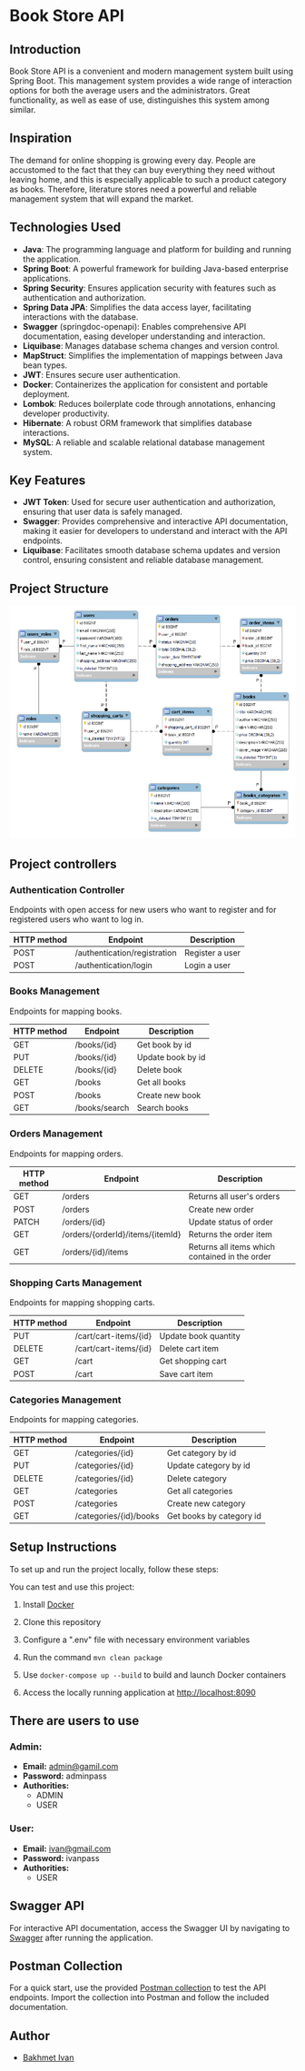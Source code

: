 # Book Store API

## Introduction
Book Store API is a convenient and modern management system built using Spring Boot. This management system provides a wide range of interaction options for both the average users and the administrators. Great functionality, as well as ease of use, distinguishes this system among similar.

## Inspiration
The demand for online shopping is growing every day. People are accustomed to the fact that they can buy everything they need without leaving home, and this is especially applicable to such a product category as books. Therefore, literature stores need a powerful and reliable management system that will expand the market.

## Technologies Used
- **Java**: The programming language and platform for building and running the application.
- **Spring Boot**: A powerful framework for building Java-based enterprise applications.
- **Spring Security**: Ensures application security with features such as authentication and authorization.
- **Spring Data JPA**: Simplifies the data access layer, facilitating interactions with the database.
- **Swagger** (springdoc-openapi): Enables comprehensive API documentation, easing developer understanding and interaction.
- **Liquibase**: Manages database schema changes and version control.
- **MapStruct**: Simplifies the implementation of mappings between Java bean types.
- **JWT**: Ensures secure user authentication.
- **Docker**: Containerizes the application for consistent and portable deployment.
- **Lombok**: Reduces boilerplate code through annotations, enhancing developer productivity.
- **Hibernate**: A robust ORM framework that simplifies database interactions.
- **MySQL**: A reliable and scalable relational database management system.

## Key Features
- **JWT Token**: Used for secure user authentication and authorization, ensuring that user data is safely managed.
- **Swagger**: Provides comprehensive and interactive API documentation, making it easier for developers to understand and interact with the API endpoints.
- **Liquibase**: Facilitates smooth database schema updates and version control, ensuring consistent and reliable database management.

## Project Structure
![Class_Diagram](Class_Diagram.png)

## Project controllers

### Authentication Controller
Endpoints with open access for new users who want to register and for registered users who want to log in.

| HTTP method | Endpoint                      | Description                   |
|-------------|-------------------------------|-------------------------------|
| POST        | /authentication/registration  | Register a user               |
| POST        | /authentication/login         | Login a user                  |

### Books Management
Endpoints for mapping books.

| HTTP method | Endpoint          | Description                     |
|-------------|-------------------|---------------------------------|
| GET         | /books/{id}       | Get book by id                  |
| PUT         | /books/{id}       | Update book by id               |
| DELETE      | /books/{id}       | Delete book                     |
| GET         | /books            | Get all books                   |
| POST        | /books            | Create new book                 |
| GET         | /books/search     | Search books                    |

### Orders Management
Endpoints for mapping orders.

| HTTP method | Endpoint                             | Description                           |
|-------------|--------------------------------------|---------------------------------------|
| GET         | /orders                              | Returns all user's orders             |
| POST        | /orders                              | Create new order                      |
| PATCH       | /orders/{id}                         | Update status of order                |
| GET         | /orders/{orderId}/items/{itemId}     | Returns the order item                |
| GET         | /orders/{id}/items                   | Returns all items which contained in the order |

### Shopping Carts Management
Endpoints for mapping shopping carts.

| HTTP method | Endpoint                      | Description                |
|-------------|-------------------------------|----------------------------|
| PUT         | /cart/cart-items/{id}         | Update book quantity       |
| DELETE      | /cart/cart-items/{id}         | Delete cart item           |
| GET         | /cart                         | Get shopping cart          |
| POST        | /cart                         | Save cart item             |

### Categories Management
Endpoints for mapping categories.

| HTTP method | Endpoint              | Description                     |
|-------------|-----------------------|---------------------------------|
| GET         | /categories/{id}      | Get category by id              |
| PUT         | /categories/{id}      | Update category by id           |
| DELETE      | /categories/{id}      | Delete category                 |
| GET         | /categories           | Get all categories              |
| POST        | /categories           | Create new category             |
| GET         | /categories/{id}/books| Get books by category id        |

## Setup Instructions
To set up and run the project locally, follow these steps:

You can test and use this project:

1. Install [Docker](https://www.docker.com/products/docker-desktop/)

2. Clone this repository

3. Configure a ".env" file with necessary environment variables

4. Run the command `mvn clean package`

5. Use `docker-compose up --build` to build and launch Docker containers

6. Access the locally running application at [http://localhost:8090](http://localhost:8090)

## There are users to use

### Admin:
- **Email:** admin@gamil.com
- **Password:** adminpass
- **Authorities:**
  - ADMIN
  - USER

### User:
- **Email:** ivan@gmail.com
- **Password:** ivanpass
- **Authorities:**
  - USER

## Swagger API
For interactive API documentation, access the Swagger UI by navigating to [Swagger](http://localhost:8090/swagger-ui/index.html#/) after running the application.

## Postman Collection
For a quick start, use the provided [Postman collection](https://www.postman.com/supply-specialist-25907922/workspace/online-book-store/collection/33020565-5398d69a-2f2b-4911-bb49-611dd68f9155?action=share&creator=33020565) to test the API endpoints. Import the collection into Postman and follow the included documentation.

## Author
+ [Bakhmet Ivan](https://github.com/BakhmetIvan)